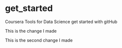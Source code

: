 # get_started
Coursera Tools for Data Science get started with gitHub

This is the change I made

This is the second change I made
